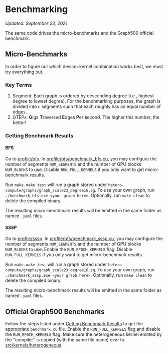 # Benchmarking

*Updated: September 23, 2021*

The same code drives the micro-benchmarks and the Graph500 official benchmark.

## Micro-Benchmarks
In order to figure out which device+kernel combination works best, we must try everything out.

### Key Terms
1. Segment: Each graph is ordered by descending degree (i.e., highest degree to lowest degree). For the benchmarking purposes, the graph is divided into `n` segments such that each roughly has an equal number of edges.
2. GTEPs: **G**iga **T**raversed **E**dges **P**er **s**econd. The higher this number, the better!

### Getting Benchmark Results
#### BFS
Go to [profile/bfs](https://github.com/chrisliu/hetero-compute/tree/master/profile/bfs).  In [profile/bfs/benchmark_bfs.cu](https://github.com/chrisliu/hetero-compute/blob/master/profile/bfs/benchmark_bfs.cu), you may configure the number of segments `NUM_SEGMENTS` and the number of GPU blocks `NUM_BLOCKS` to use. Disable `RUN_FULL_KERNELS` if you only want to get micro-benchmark results.

Run `make`. `make test` will run a graph stored under `hetero-compute/graphs/graph_scale23_degree16.sg`. To use your own graph, run `./benchmark_bfs.exe <your graph here>`. Optionally, run `make clean` to delete the compiled binary.

The resulting micro-benchmark results will be emitted in the same folder as named `.yaml` files.

#### SSSP
Go to [profile/sssp](https://github.com/chrisliu/hetero-compute/tree/master/profile/sssp).  In [profile/bfs/benchmark_sssp.cu](https://github.com/chrisliu/hetero-compute/blob/master/profile/bfs/benchmark_sssp.cu), you may configure the number of segments `NUM_SEGMENTS` and the number of GPU blocks `NUM_BLOCKS` to use. Enable the `RUN_EPOCH_KERNELS` flag. Disable `RUN_FULL_KERNELS` if you only want to get micro-benchmark results.

Run `make`. `make test` will run a graph stored under `hetero-compute/graphs/graph_scale23_degree16.sg`. To use your own graph, run `./benchmark_sssp.exe <your graph here>`. Optionally, run `make clean` to delete the compiled binary.

The resulting micro-benchmark results will be emitted in the same folder as named `.yaml` files.

## Official Graph500 Benchmarks
Follow the steps listed under [Getting Benchmark Results](#getting-benchmark-results) to get the appropriate `benchmark.cu` file. Enable the `RUN_FULL_KERNELS` flag and disable the `RUN_EPOCH_KERNELS` flag. Make sure the heterogeneous kernel emitted by the "compiler" is copied (with the same file name) over to [src/kernels/heterogeneous](https://github.com/chrisliu/hetero-compute/tree/master/src/kernels/heterogeneous).
